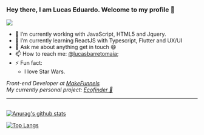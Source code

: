 ### Hey there, I am Lucas Eduardo. Welcome to my profile 👋

![](https://visitor-badge.glitch.me/badge?page_id=MaiaLucas.MaiaLucas)

- 🔭 I’m currently working with JavaScript, HTML5 and Jquery.
- 🌱 I’m currently learning ReactJS with Typescript, Flutter and UX/UI
- 💬 Ask me about anything get in touch 😄
- 📫 How to reach me: [@lucasbarretomaia](https://www.linkedin.com/in/lucas-maia-12722a17b/);
- ⚡ Fun fact:
  - I love Star Wars.

<em>Front-end Developer at <a href="https://makefunnels.com.br">MakeFunnels</a></em>
<br/>
<em>My currently personal project: <a target="_blank" href="https://ecofinder.vercel.app/">Ecofinder 🌱</a> </em>
<hr/>

<br/>[![Anurag's github stats](https://github-readme-stats.vercel.app/api?username=MaiaLucas&count_private=true&count_private=true&theme=tokyonight)](https://github.com/anuraghazra/github-readme-stats)

[![Top Langs](https://github-readme-stats.vercel.app/api/top-langs/?username=MaiaLucas&layout=compact&theme=tokyonight)](https://github.com/anuraghazra/github-readme-stats)
